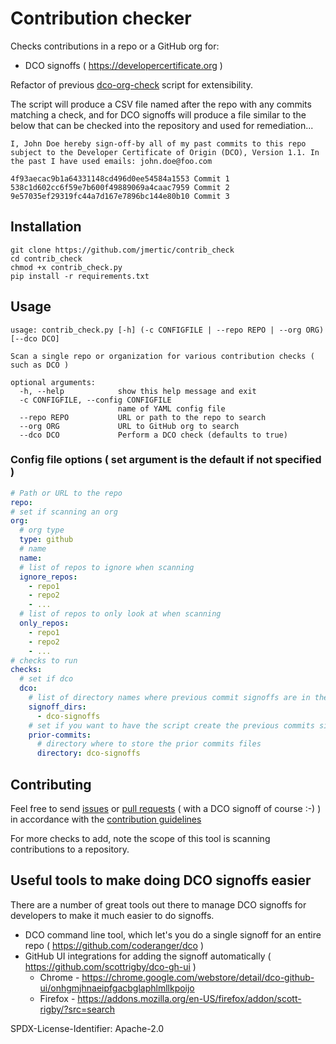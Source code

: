 # Contribution checker

Checks contributions in a repo or a GitHub org for:

- DCO signoffs ( https://developercertificate.org )

Refactor of previous [dco-org-check](https://github.com/jmertic/dco-org-check) script for extensibility.

The script will produce a CSV file named after the repo with any commits matching a check, and for DCO signoffs will produce a file similar to the below that can be checked into the repository and used for remediation...

```
I, John Doe hereby sign-off-by all of my past commits to this repo subject to the Developer Certificate of Origin (DCO), Version 1.1. In the past I have used emails: john.doe@foo.com

4f93aecac9b1a64331148cd496d0ee54584a1553 Commit 1
538c1d602cc6f59e7b600f49889069a4caac7959 Commit 2
9e57035ef29319fc44a7d167e7896bc144e80b10 Commit 3
```

## Installation

```
git clone https://github.com/jmertic/contrib_check
cd contrib_check
chmod +x contrib_check.py
pip install -r requirements.txt
```

## Usage

```
usage: contrib_check.py [-h] (-c CONFIGFILE | --repo REPO | --org ORG) [--dco DCO]

Scan a single repo or organization for various contribution checks ( such as DCO )

optional arguments:
  -h, --help            show this help message and exit
  -c CONFIGFILE, --config CONFIGFILE
                        name of YAML config file
  --repo REPO           URL or path to the repo to search
  --org ORG             URL to GitHub org to search
  --dco DCO             Perform a DCO check (defaults to true)
```

### Config file options ( set argument is the default if not specified )

```yaml
# Path or URL to the repo 
repo: 
# set if scanning an org
org:
  # org type
  type: github
  # name
  name: 
  # list of repos to ignore when scanning
  ignore_repos:
    - repo1
    - repo2
    - ...
  # list of repos to only look at when scanning
  only_repos:
    - repo1
    - repo2
    - ...
# checks to run
checks:
  # set if dco
  dco:
    # list of directory names where previous commit signoffs are in the repo
    signoff_dirs:
      - dco-signoffs
    # set if you want to have the script create the previous commits signoff files
    prior-commits:
      # directory where to store the prior commits files
      directory: dco-signoffs
```

## Contributing

Feel free to send [issues](/issues) or [pull requests](/pulls) ( with a DCO signoff of course :-) ) in accordance with the [contribution guidelines](CONTRIBUTING.md)

For more checks to add, note the scope of this tool is scanning contributions to a repository. 

## Useful tools to make doing DCO signoffs easier

There are a number of great tools out there to manage DCO signoffs for developers to make it much easier to do signoffs.

- DCO command line tool, which let's you do a single signoff for an entire repo ( https://github.com/coderanger/dco )
- GitHub UI integrations for adding the signoff automatically ( https://github.com/scottrigby/dco-gh-ui )
  - Chrome - https://chrome.google.com/webstore/detail/dco-github-ui/onhgmjhnaeipfgacbglaphlmllkpoijo
  - Firefox - https://addons.mozilla.org/en-US/firefox/addon/scott-rigby/?src=search

SPDX-License-Identifier: Apache-2.0
